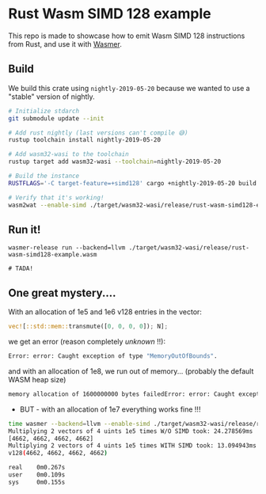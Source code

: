 # Rust Wasm SIMD 128 example

This repo is made to showcase how to emit Wasm SIMD 128 instructions from Rust, and use it with [Wasmer](https://github.com/wasmerio/wasmer).

## Build

We build this crate using `nightly-2019-05-20` because we wanted to use a "stable" version of nightly.

```bash
# Initialize stdarch
git submodule update --init
```


```bash
# Add rust nightly (last versions can't compile 😅)
rustup toolchain install nightly-2019-05-20

# Add wasm32-wasi to the toolchain
rustup target add wasm32-wasi --toolchain=nightly-2019-05-20

# Build the instance
RUSTFLAGS='-C target-feature=+simd128' cargo +nightly-2019-05-20 build --release --target=wasm32-wasi

# Verify that it's working!
wasm2wat --enable-simd ./target/wasm32-wasi/release/rust-wasm-simd128-example.wasm
```

## Run it!

```
wasmer-release run --backend=llvm ./target/wasm32-wasi/release/rust-wasm-simd128-example.wasm

# TADA!
```

## One great mystery....

With an allocation of 1e5 and 1e6 v128 entries in the vector:
```rust
vec![::std::mem::transmute([0, 0, 0, 0]); N];
```
we get an error (reason completely *unknown* !!):
```bash
Error: error: Caught exception of type "MemoryOutOfBounds".
```

and with an allocation of 1e8, we run out of memory... (probably the default WASM heap size)
```bash
memory allocation of 1600000000 bytes failedError: error: Caught exception of type "Unreachable".
```

- BUT - with an allocation of 1e7 everything works fine !!!
```bash
time wasmer --backend=llvm --enable-simd ./target/wasm32-wasi/release/rust-wasm-simd128-example.wasm 
Multiplying 2 vectors of 4 uints 1e5 times W/O SIMD took: 24.278569ms
[4662, 4662, 4662, 4662]
Multiplying 2 vectors of 4 uints 1e5 times WITH SIMD took: 13.094943ms
v128(4662, 4662, 4662, 4662)

real    0m0.267s
user    0m0.109s
sys     0m0.155s
```
